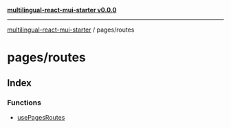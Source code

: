 [**multilingual-react-mui-starter v0.0.0**](../../README.md)

---

[multilingual-react-mui-starter](../../modules.md) / pages/routes

# pages/routes

## Index

### Functions

- [usePagesRoutes](functions/usePagesRoutes.md)
